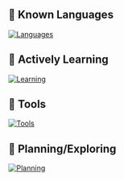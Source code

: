 ## 👾 Known Languages<br>
[![Languages](https://skillicons.dev/icons?i=py,html,css)](https://skillicons.dev)

## 🌱 Actively Learning<br>
[![Learning](https://skillicons.dev/icons?i=js,ts,nodejs,git,githubactions)](https://skillicons.dev)

## 🔧 Tools<br>
[![Tools](https://skillicons.dev/icons?i=vscode,github,figma,ps,notion,discord)](https://skillicons.dev)

## 🔎 Planning/Exploring<br>
[![Planning](https://skillicons.dev/icons?i=astro,cs,bash,npm,deno,docker,regex,svg,androidstudio,arch,linux,discordjs)](https://skillicons.dev)
